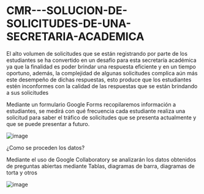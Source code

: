 # CMR---SOLUCION-DE-SOLICITUDES-DE-UNA-SECRETARIA-ACADEMICA

El alto volumen de solicitudes que se están registrando por parte de los estudiantes se ha convertido en un desafío para esta secretaría académica ya que la finalidad es poder brindar una respuesta eficiente y en un tiempo oportuno, además, la complejidad de algunas solicitudes complica aún más este desempeño de dichas respuestas, esto produce que los estudiantes estén inconformes con la calidad de las respuestas que se están brindando a sus solicitudes


Mediante un formulario Google Forms recopilaremos información a estudiantes, se medirá con qué frecuencia cada estudiante realiza una solicitud para saber el tráfico de solicitudes que se presenta actualmente y que se puede presentar a futuro.

![image](https://github.com/SantiagocasasC2798/CMR---SOLUCION-DE-SOLICITUDES-DE-UNA-SECRETARIA-ACADEMICA/assets/166188733/aed14b2c-c703-4757-b8c1-85d9a6b85b28)


¿Como se proceden los datos?

Mediante el uso de Google Collaboratory se analizarán los datos obtenidos de preguntas abiertas mediante Tablas, diagramas de barra, diagramas de torta y otros

![image](https://github.com/SantiagocasasC2798/CMR---SOLUCION-DE-SOLICITUDES-DE-UNA-SECRETARIA-ACADEMICA/assets/166188733/b9236429-de1c-4091-bc3f-199c51289655)



